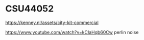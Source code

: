 # CSU44052

https://kenney.nl/assets/city-kit-commercial

https://www.youtube.com/watch?v=kCIaHqb60Cw perlin noise